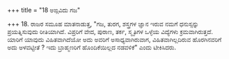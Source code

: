 +++
title = "18 ಅಙ್ಗವಿದು ಗಜ"

+++
18. ರಾಜರ ಸಮೂಹ ಮಾತನಾಡುತ್ತ, "ಗಜ, ತುರಗ, ಶಸ್ತ್ರಗಳ ಜ್ಞಾನ ಇರುವ ನಮಗೆ ಧನುಸ್ಸನ್ನು ಪ್ರಯತ್ನಿಸುವುದು ರೀತಿಯಾಗಿದೆ. ವಿಪ್ರರಿಗೆ ವೇದ, ಪುರಾಣ, ತರ್ಕ, ಸ್ಮೃತಿಗಳ ಒಳ್ಳೆಯ ವಿದ್ಯೆಗಳು ಕ್ರಮವಾಗಿರುತ್ತದೆ. ಯಾರಿಗೆ ಯಾವುದು ವಿಹಿತವಾಗಿದೆಯೋ ಅದು ಅವರಿಗೆ ಅಸಾಧ್ಯವಾಗಿರುವಾಗ, ವಿಹಿತವಾಗಿಲ್ಲದಿರುವ ಹೊರಗಿನವರಿಗೆ ಅದು ಅಳವಟ್ಟೀತೆ ? ಇದು ಬ್ರಾಹ್ಮಣರಿಗೆ ಹೊಂದಿಕೆಯಿಲ್ಲದ ನಡವಳಿಕೆ" ಎಂದು ಟೀಕಿಸಿದರು.